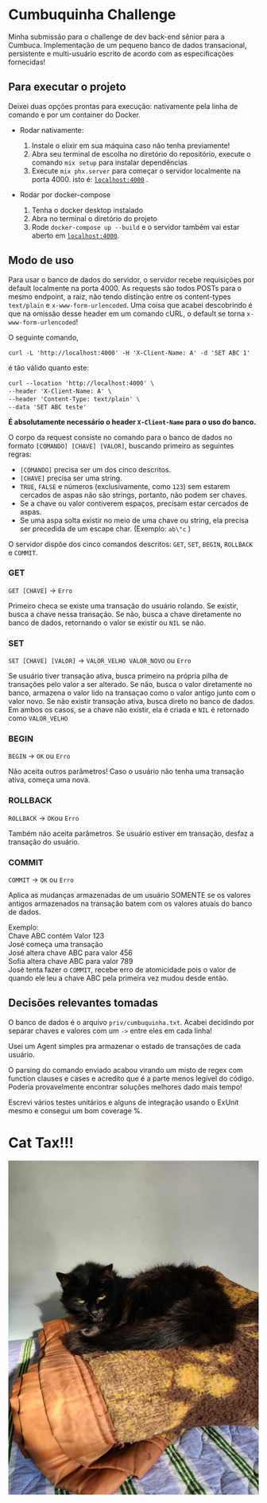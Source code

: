 # Cumbuquinha Challenge

Minha submissão para o challenge de dev back-end sênior para a Cumbuca.
Implementação de um pequeno banco de dados transacional, persistente e multi-usuário escrito de acordo com as especificações fornecidas!

## Para executar o projeto

Deixei duas opções prontas para execução: nativamente pela linha de comando e por um container do Docker.

  * Rodar nativamente:  
    1. Instale o elixir em sua máquina caso não tenha previamente!
    2.  Abra seu terminal de escolha no diretório do repositório, execute o comando `mix setup` para instalar dependências 
    3.  Execute `mix phx.server` para começar o servidor localmente na porta 4000. isto é:
    [`localhost:4000`](http://localhost:4000) .

  * Rodar por docker-compose
    1. Tenha o docker desktop instalado
    2. Abra no terminal o diretório do projeto
    3. Rode `docker-compose up --build` e o servidor também vai estar aberto em [`localhost:4000`](http://localhost:4000).

## Modo de uso

Para usar o banco de dados do servidor, o servidor recebe requisições por default localmente na porta 4000.
As requests são todos POSTs para o mesmo endpoint, a raiz, não tendo distinção entre os content-types `text/plain` e `x-www-form-urlencoded`.
Uma coisa que acabei descobrindo é que na omissão desse header em um comando cURL, o default se torna `x-www-form-urlencoded`!

O seguinte comando, 
```
curl -L 'http://localhost:4000' -H 'X-Client-Name: A' -d 'SET ABC 1' 
```
é tão válido quanto este:
```
curl --location 'http://localhost:4000' \
--header 'X-Client-Name: A' \
--header 'Content-Type: text/plain' \
--data 'SET ABC teste'
```

**É absolutamente necessário o header `X-Client-Name` para o uso do banco.**

O corpo da request consiste no comando para o banco de dados no formato
``[COMANDO] [CHAVE] [VALOR]``, buscando primeiro as seguintes regras: 
  - `[COMANDO]` precisa ser um dos cinco descritos.
  - `[CHAVE]` precisa ser uma string.
  - `TRUE`, `FALSE` e números (exclusivamente, como `123`) sem estarem cercados de aspas não são strings, portanto, não podem ser chaves.
  - Se a chave ou valor contiverem espaços, precisam estar cercados de aspas.
  - Se uma aspa solta existir no meio de uma chave ou string, ela precisa ser precedida de um escape char. (Exemplo: `ab\"c` )

O servidor dispõe dos cinco comandos descritos: `GET`, `SET`, `BEGIN`, `ROLLBACK` e `COMMIT`.

### GET
`GET [CHAVE]` -> `Erro`

Primeiro checa se existe uma transação do usuário rolando.
Se existir, busca a chave nessa transação. Se não, busca a chave diretamente no banco de dados, retornando o valor se existir ou `NIL` se não.

### SET
`SET [CHAVE] [VALOR]` -> `VALOR_VELHO VALOR_NOVO` ou `Erro`

Se usuário tiver transação ativa, busca primeiro na própria pilha de transações pelo valor a ser alterado. Se não, busca o valor diretamente no banco, armazena o valor lido na transaçao como o valor antigo junto com o valor novo.
Se não existir transação ativa, busca direto no banco de dados.
Em ambos os casos, se a chave não existir, ela é criada e `NIL` é retornado como `VALOR_VELHO`

### BEGIN
`BEGIN` -> `OK` ou `Erro`

Não aceita outros parâmetros!
Caso o usuário não tenha uma transação ativa, começa uma nova.

### ROLLBACK
`ROLLBACK` -> `OK`ou `Erro`

Também não aceita parâmetros.
Se usuário estiver em transação, desfaz a transação do usuário.

### COMMIT
`COMMIT` -> `OK` ou `Erro`

Aplica as mudanças armazenadas de um usuário SOMENTE se os valores antigos armazenados na transação batem com os valores atuais do banco de dados. 

Exemplo: \
Chave ABC contém Valor 123 \
José começa uma transação \
José altera chave ABC para valor 456 \
Sofia altera chave ABC para valor 789 \
José tenta fazer o `COMMIT`, recebe erro de atomicidade pois o valor de quando ele leu a chave ABC pela primeira vez mudou desde então.


## Decisões relevantes tomadas
O banco de dados é o arquivo `priv/cumbuquinha.txt`. Acabei decidindo por separar chaves e valores com um `->` entre eles em cada linha!

Usei um Agent simples pra armazenar o estado de transações de cada usuário.

O parsing do comando enviado acabou virando um misto de regex com function clauses e cases e acredito que é a parte menos legível do código. Poderia provavelmente encontrar soluções melhores dado mais tempo!

Escrevi vários testes unitários e alguns de integração usando o ExUnit mesmo e consegui um bom coverage %.

# Cat Tax!!!

![a coisa mais linda do mundo](cat_tax.jpeg)
